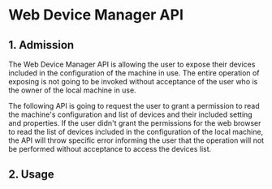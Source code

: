 # Web Device Manager API

## 1. Admission
The Web Device Manager API is allowing the user to expose their devices included in the configuration of the machine in use.
The entire operation of exposing is not going to be invoked without acceptance of the user who is the owner of the local machine in use.

The following API is going to request the user to grant a permission to read the machine's configuration and list of devices and their included setting and properties. If the user didn't grant the permissions for the web browser to read the list of devices included in the configuration of the local machine, the API will throw specific error informing the user that the operation will not be performed without acceptance to access the devices list.

## 2. Usage

